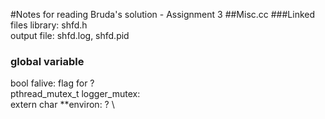 #Notes for reading Bruda's solution - Assignment 3
##Misc.cc
###Linked files
library: shfd.h \
output file: shfd.log, shfd.pid
### global variable
bool falive: flag for ? \
pthread_mutex_t logger_mutex: \
extern char **environ: ? \

